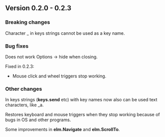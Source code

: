 ﻿## Version 0.2.0 - 0.2.3

### Breaking changes
Character _ in keys strings cannot be used as a key name.


### Bug fixes
Does not work Options -> hide when closing.

Fixed in 0.2.3:
- Mouse click and wheel triggers stop working.


### Other changes
In keys strings (**keys.send** etc) with key names now also can be used text characters, like _a.

Restores keyboard and mouse triggers when they stop working because of bugs in OS and other programs.

Some improvements in **elm.Navigate** and **elm.ScrollTo**.
